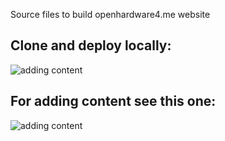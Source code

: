 Source files to build openhardware4.me website
## Clone and deploy locally:
![adding content](cloningDEploying.gif)

## For adding content see this one:
![adding content](editing.gif)

